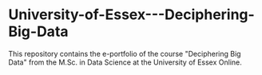 # University-of-Essex---Deciphering-Big-Data
This repository contains the e-portfolio of the course "Deciphering Big Data" from the M.Sc. in Data Science at the University of Essex Online.
